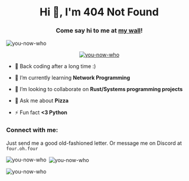 <h1 align="center">Hi 👋, I'm 404 Not Found</h1>
<!-- <h3 align="center">I love Pizza and Python</h3> -->
<h3 align="center">Come say hi to me at <a href="https://404-s-signature-wall.vercel.app/">my wall</a>!</h3>

<p align="left"> <img src="https://komarev.com/ghpvc/?username=you-now-who&label=Profile%20views&color=0e75b6&style=flat" alt="you-now-who" /> </p>

<p align="center"> <a href="https://github.com/ryo-ma/github-profile-trophy"><img src="https://github-profile-trophy.vercel.app/?username=you-now-who&title=MultiLanguage,Reposittories,Commits,Followers,PullRequest,Experience&theme=dracula" alt="you-now-who" /></a> </p>

- 👋 Back coding after a long time :)

- 🌱 I’m currently learning **Network Programming**

- 👯 I’m looking to collaborate on **Rust/Systems programming projects**

- 💬 Ask me about **Pizza**

- ⚡ Fun fact **<3 Python**

<h3 align="left">Connect with me:</h3>
  
  Just send me a good old-fashioned letter. Or message me on Discord at `four.oh.four`

<p><img align="left" src="https://github-readme-stats.vercel.app/api/top-langs?username=you-now-who&show_icons=true&locale=en&layout=compact&theme=dracula&combine_all_yearly_contributions=true" alt="you-now-who" /></p>

<p>&nbsp;<img align="center" src="https://github-readme-stats.vercel.app/api?username=you-now-who&show_icons=true&locale=en&theme=dracula&combine_all_yearly_contributions=true" alt="you-now-who" /></p>

<p><img align="center" src="https://github-readme-streak-stats.herokuapp.com/?user=you-now-who&theme=dracula&combine_all_yearly_contributions=true" alt="you-now-who" /></p>
